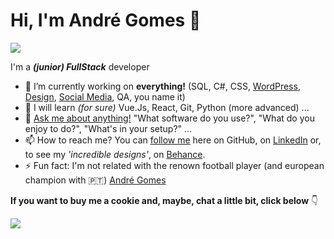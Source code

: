 # Hi, I'm André Gomes 👋 
![](https://komarev.com/ghpvc/?username=andrenevesgomes&color=red&style=flat-square)


I'm a **_(junior) FullStack_** developer 


- 🔭 I’m currently working on **everything!** (SQL, C#, CSS, <a href="http://bit.ly/projeto-europeu" target="_blank">WordPress</a>, <a href="http://bit.ly/Behance-Andre" target="_blank">Design</a>, <a href="http://bit.ly/linkedin-altyra" target="_blank">Social Media</a>, QA, you name it)
- 🌱 I will learn _(for sure)_ Vue.Js, React, Git, Python (more advanced) ...
- 💬 [Ask me about anything!](mailto:andrenevesgomes@protonmail.com?subject=Hi!👋) "What software do you use?", "What do you enjoy to do?", "What's in your setup?" ...
- 📫 How to reach me? You can [follow me](http://bit.ly/GitHub-Andre) here on GitHub, on <a href="http://bit.ly/LinkedIn-Andre" target="_blank">LinkedIn</a> or, to see my _'incredible designs'_, on <a href="http://bit.ly/Behance-Andre" target="_blank">Behance</a>.
- ⚡ Fun fact: I'm not related with the renown football player (and european champion with 🇵🇹) <a href="https://www.instagram.com/aftgomes21/" target="_blank">André Gomes</a>

**If you want to buy me a cookie and, maybe, chat a little bit, click below** 👇


<a href="https://www.buymeacoffee.com/andregomes"><img src="https://img.buymeacoffee.com/button-api/?text=Buy me a cookie&emoji=🍪&slug=andregomes&button_colour=FF5F5F&font_colour=ffffff&font_family=Arial&outline_colour=000000&coffee_colour=FFDD00"></a>
